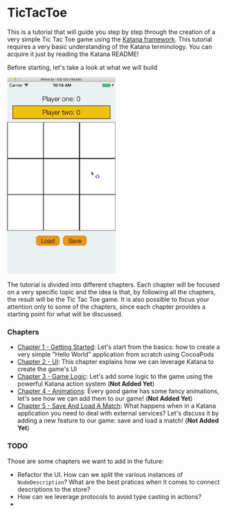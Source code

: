 # TicTacToe 

This is a tutorial that will guide you step by step through the creation of a very simple Tic Tac Toe game using the [Katana framework](https://github.com/BendingSpoons/katana-swift/). This tutorial requires a very basic understanding of the Katana terminology. You can acquire it just by reading the Katana README!

Before starting, let's take a look at what we will build



![preview](Assets/preview.gif)



The tutorial is divided into different chapters. Each chapter will be focused on a very specific topic and the idea is that, by following all the chapters, the result will be the Tic Tac Toe game. It is also possible to focus your attention only to some of the chapters, since each chapter provides a starting point for what will be discussed.



### Chapters


* [Chapter 1 - Getting Started](./Chapter1/README.md): Let's start from the basics:  how to create a very simple "Hello World" application from scratch using CocoaPods
* [Chapter 2 - UI](./Chapter2/README.md): This chapter explains how we can leverage Katana to create the game's UI
* [Chapter 3 - Game Logic](/chapter3/README.md): Let's add some logic to the game using the powerful Katana action system (**Not Added Yet**)
* [Chapter 4 - Animations](/chapter4/README.md): Every good game has some fancy animations, let's see how we can add them to our game! (**Not Added Yet**)
* [Chapter 5 - Save And Load A Match](/chapter4/README.md): What happens when in a Katana application you need to deal with external services? Let's discuss it by adding a new feature to our game: save and load a match! (**Not Added Yet**)

### TODO

Those are some chapters we want to add in the future:

* Refactor the UI. How can we split the various instances of `NodeDescription`? What are the best pratices when it comes to connect descriptions to the store?
* How can we leverage protocols to avoid type casting in actions?
* ​
